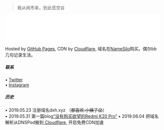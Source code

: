 > 我从闹市来，到此觅空谷  

<!-- music -->
<iframe src="//music.163.com/outchain/player?type=2&id=1491585&auto=0&height=66" frameborder="0" width="100%" height="86px" > </iframe>

Hosted by [GitHub Pages](https://pages.github.com/), CDN by [Cloudflare](https://www.cloudflare.com/), 域名在[NameSilo](https://www.namesilo.com/?rid=baa1b76ph)购买。偶尔bb几句记录生活。

##### 联系
  • [Twitter](https://twitter.com/caiwoshiwho)  
  • [Instagram](https://www.instagram.com/caiwoshiwho)
 <br/>
##### 历史
  • 2019.05.23 注册域名dxh.xyz （~~都喜欢.小姨子~~😱）   
  • 2019.05.31 第一篇blog[“没有购买欲望的Redmi K20 Pro”](https://dxh.xyz/2019/05/31/Redmi-K20-pro/)
  • 2019.06.04 把域名解析从DNSPod搬到<a href="https://www.cloudflare.com/"> Cloudflare</a>, 开启免费CDN加速</i>
 <br/>

 


